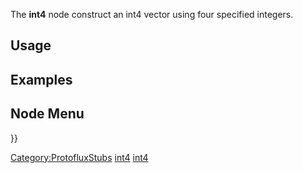 <languages></languages> <translate>

The **int4** node construct an int4 vector using four specified
integers.

## Usage

## Examples

## Node Menu

</translate> }}

[Category:ProtofluxStubs](Category:ProtofluxStubs "wikilink")
[int4](Category:Protoflux{{#translation:}} "wikilink")
[int4](Category:Protoflux:Input{{#translation:}} "wikilink")